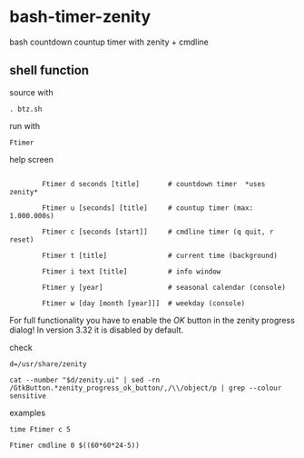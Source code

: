# bash-timer-zenity
bash countdown countup timer with zenity + cmdline

## shell function
source with
```
. btz.sh
```

run with
```
Ftimer
```

help screen
```

        Ftimer d seconds [title]       # countdown timer  *uses zenity*

        Ftimer u [seconds] [title]     # countup timer (max: 1.000.000s)

        Ftimer c [seconds [start]]     # cmdline timer (q quit, r reset)

        Ftimer t [title]               # current time (background)

        Ftimer i text [title]          # info window

        Ftimer y [year]                # seasonal calendar (console)

        Ftimer w [day [month [year]]]  # weekday (console)

```

For full functionality you have to enable the _OK_ button in the zenity progress dialog! In version 3.32 it is disabled by default.

check
```
d=/usr/share/zenity

cat --number "$d/zenity.ui" | sed -rn /GtkButton.*zenity_progress_ok_button/,/\\/object/p | grep --colour sensitive
```

examples
```
time Ftimer c 5

Ftimer cmdline 0 $((60*60*24-5))
```
